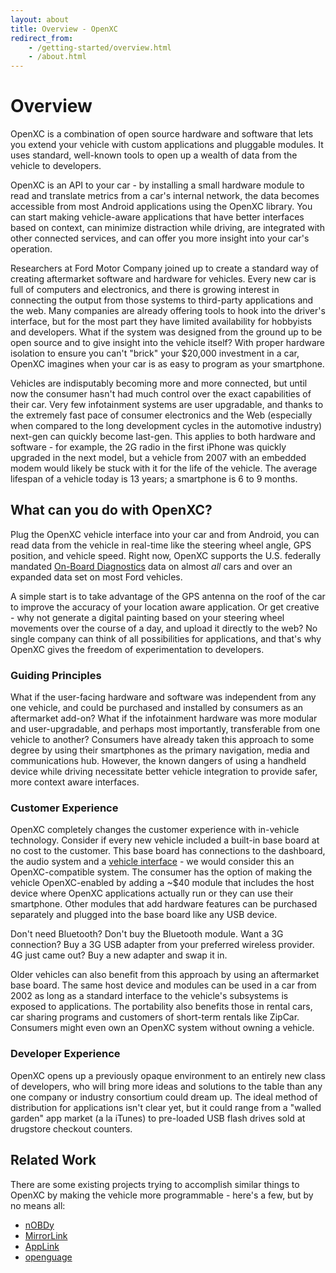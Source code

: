 ```yaml
---
layout: about
title: Overview - OpenXC
redirect_from:
    - /getting-started/overview.html
    - /about.html
---
```


<div class="page-header">
    <h1>Overview</h1>
</div>

OpenXC is a combination of open source hardware and software that lets you
extend your vehicle with custom applications and pluggable modules. It uses
standard, well-known tools to open up a wealth of data from the vehicle to
developers.

OpenXC is an API to your car - by installing a small hardware module to read and
translate metrics from a car's internal network, the data becomes accessible
from most Android applications using the OpenXC library. You can start making
vehicle-aware applications that have better interfaces based on context, can
minimize distraction while driving, are integrated with other connected
services, and can offer you more insight into your car's operation.

Researchers at Ford Motor Company joined up to create a standard way of creating
aftermarket software and hardware for vehicles. Every new car is full of
computers and electronics, and there is growing interest in connecting the
output from those systems to third-party applications and the web. Many
companies are already offering tools to hook into the driver's interface, but
for the most part they have limited availability for hobbyists and developers.
What if the system was designed from the ground up to be open source and to give
insight into the vehicle itself? With proper hardware isolation to ensure you
can't "brick" your $20,000 investment in a car, OpenXC imagines when your car is
as easy to program as your smartphone.

Vehicles are indisputably becoming more and more connected, but until now the
consumer hasn't had much control over the exact capabilities of their car. Very
few infotainment systems are user upgradable, and thanks to the extremely fast
pace of consumer electronics and the Web (especially when compared to the long
development cycles in the automotive industry) next-gen can quickly become
last-gen. This applies to both hardware and software - for example, the 2G radio
in the first iPhone was quickly upgraded in the next model, but a vehicle from
2007 with an embedded modem would likely be stuck with it for the life of the
vehicle. The average lifespan of a vehicle today is 13 years; a smartphone is 6
to 9 months.

## What can you do with OpenXC?

Plug the OpenXC vehicle interface into your car and from Android, you can read
data from the vehicle in real-time like the steering wheel angle, GPS position,
and vehicle speed. Right now, OpenXC supports the U.S. federally mandated
[On-Board Diagnostics](http://en.wikipedia.org/wiki/On-board_diagnostics) data
on almost *all* cars and over an expanded data set on most Ford vehicles.

A simple start is to take advantage of the GPS antenna on the roof of the car to
improve the accuracy of your location aware application. Or get creative - why
not generate a digital painting based on your steering wheel movements over the
course of a day, and upload it directly to the web? No single company can think
of all possibilities for applications, and that's why OpenXC gives the freedom
of experimentation to developers.

<div class="page-header">
    <h3>Guiding Principles</h3>
</div>

What if the user-facing hardware and software was independent from any one
vehicle, and could be purchased and installed by consumers as an aftermarket
add-on? What if the infotainment hardware was more modular and user-upgradable,
and perhaps most importantly, transferable from one vehicle to another?
Consumers have already taken this approach to some degree by using their
smartphones as the primary navigation, media and communications hub. However,
the known dangers of using a handheld device while driving necessitate better
vehicle integration to provide safer, more context aware interfaces.

<div class="page-header">
    <h3>Customer Experience</h3>
</div>

OpenXC completely changes the customer experience with in-vehicle technology.
Consider if every new vehicle included a built-in base board at no cost to the
customer. This base board has connections to the dashboard, the audio system and
a [vehicle interface](/vehicle-interface/hardware.html) - we would consider this
an OpenXC-compatible system. The consumer has the option of making the vehicle
OpenXC-enabled by adding a ~$40 module that includes the host device where
OpenXC applications actually run or they can use their smartphone. Other modules
that add hardware features can be purchased separately and plugged into the base
board like any USB device.

Don't need Bluetooth? Don't buy the Bluetooth module. Want a 3G connection? Buy
a 3G USB adapter from your preferred wireless provider. 4G just came out? Buy a
new adapter and swap it in.

Older vehicles can also benefit from this approach by using an aftermarket base
board. The same host device and modules can be used in a car from 2002 as long
as a standard interface to the vehicle's subsystems is exposed to applications.
The portability also benefits those in rental cars, car sharing programs and
customers of short-term rentals like ZipCar. Consumers might even own an OpenXC
system without owning a vehicle.

<div class="page-header">
    <h3>Developer Experience</h3>
</div>

OpenXC opens up a previously opaque environment to an entirely new class of
developers, who will bring more ideas and solutions to the table than any one
company or industry consortium could dream up. The ideal method of distribution
for applications isn't clear yet, but it could range from a "walled garden" app
market (a la iTunes) to pre-loaded USB flash drives sold at drugstore checkout
counters.

<div class="page-header">
    <h2>Related Work</h2>
</div>

There are some existing projects trying to accomplish similar things to OpenXC
by making the vehicle more programmable - here's a few, but by no means all:

* [nOBDy](https://elinux.org/Nobdy)
* [MirrorLink](http://www.mirrorlink.com)
* [AppLink](http://developer.ford.com)
* [openguage](http://code.google.com/p/opengauge/)
